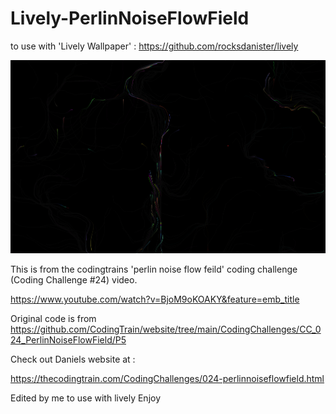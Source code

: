 # Lively-PerlinNoiseFlowField
to use with 'Lively Wallpaper' : https://github.com/rocksdanister/lively

![Particles with different colors showing](https://github.com/Darahz/Lively-PerlinNoiseFlowField/blob/main/thumbnail.png)

This is from the codingtrains 'perlin noise flow feild' coding challenge (Coding Challenge #24) video.

https://www.youtube.com/watch?v=BjoM9oKOAKY&feature=emb_title

Original code is from 
https://github.com/CodingTrain/website/tree/main/CodingChallenges/CC_024_PerlinNoiseFlowField/P5

Check out Daniels website at : 

https://thecodingtrain.com/CodingChallenges/024-perlinnoiseflowfield.html

Edited by me to use with lively
Enjoy
